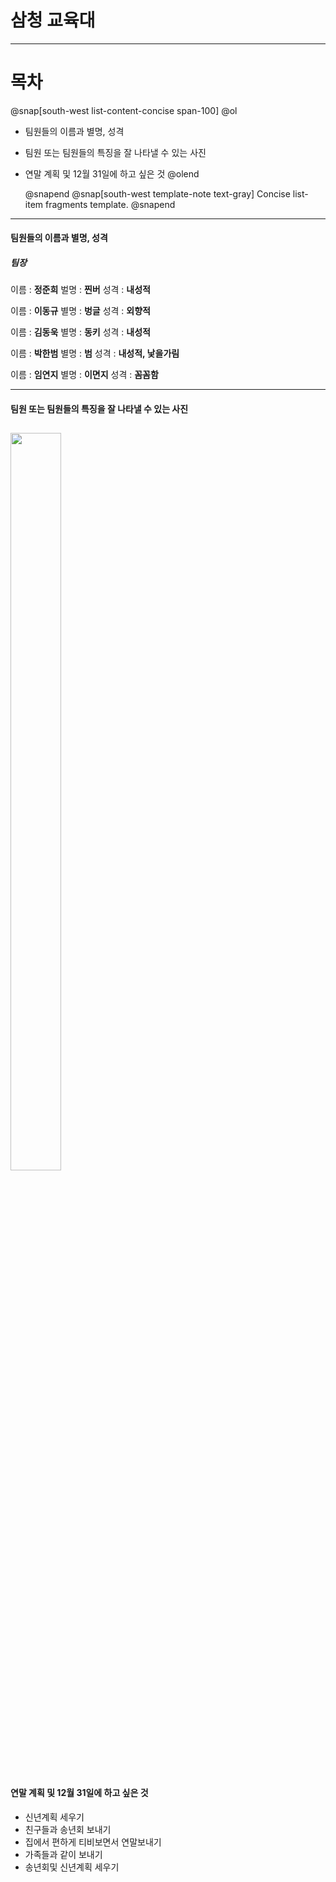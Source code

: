 # 삼청 교육대
---
# 목차
@snap[south-west list-content-concise span-100] @ol

- 팀원들의 이름과 별명, 성격
- 팀원 또는 팀원들의 특징을 잘 나타낼 수 있는 사진
- 연말 계획 및 12월 31일에 하고 싶은 것
  @olend 

  @snapend
@snap[south-west template-note text-gray] Concise list-item fragments template. @snapend
---
#### 팀원들의 이름과 별명, 성격
##### 팀장

이름 : <b>정준희</b>
벌명 : <b>찐버</b>
성격 : <b>내성적</b>

이름 : <b>이동규</b>
별명 : <b>벙글</b> 
성격 : <b>외향적</b>

이름 : <b>김동욱</b>
별명 : <b>동키</b>
성격 : <b>내성적</b>

이름 : <b>박한범</b>
별명 : <b>범</b>
성격 : <b>내성적, 낯을가림</b>

이름 : <b>임연지</b>
별명 : <b>이면지</b>
성격 : <b>꼼꼼함</b>

---
#### 팀원 또는 팀원들의 특징을 잘 나타낼 수 있는 사진
<img src="https://user-images.githubusercontent.com/46041647/50432573-f459cd80-0915-11e9-8df7-cee9b6faef4e.jpg" width="40%" height="55%"></img>
---
#### <strong>연말 계획 및 12월 31일에 하고 싶은 것</strong>
- 신년계획 세우기
- 친구들과 송년회 보내기
- 집에서 편하게 티비보면서 연말보내기
- 가족들과 같이 보내기
- 송년회및 신년계획 세우기
